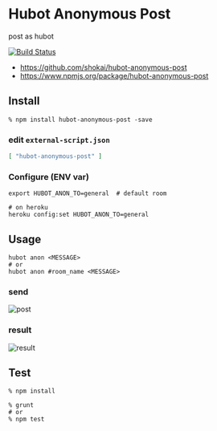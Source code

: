 Hubot Anonymous Post
====================
post as hubot

[![Build Status](https://travis-ci.org/shokai/hubot-anonymous-post.svg?branch=master)](https://travis-ci.org/shokai/hubot-anonymous-post)

- https://github.com/shokai/hubot-anonymous-post
- https://www.npmjs.org/package/hubot-anonymous-post


Install
-------

    % npm install hubot-anonymous-post -save

### edit `external-script.json`

```json
[ "hubot-anonymous-post" ]
```

### Configure (ENV var)

    export HUBOT_ANON_TO=general  # default room

    # on heroku
    heroku config:set HUBOT_ANON_TO=general


Usage
-----

    hubot anon <MESSAGE>
    # or
    hubot anon #room_name <MESSAGE>

### send

![post](http://gyazo.com/9e427fed83d69b36cb77f23c4819b0b6.png)

### result

![result](http://gyazo.com/3d7be4bfee20557be683bccfe005f54f.png)

Test
----

    % npm install

    % grunt
    # or
    % npm test
